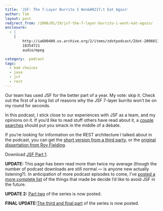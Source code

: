```yaml
---
title: 'JSF: The 7-Layer Burrito I Won&#8217;t Eat Again'
author: Tim
layout: post
redirect_from: /2006/01/19/jsf-the-7-layer-burrito-i-wont-eat-again/
enclosure:
  - |
    |
        http://ia600400.us.archive.org/2/items/zdotpodcast/Zdot-20060119-JsfPart1.mp3
        18354721
        audio/mpeg

category:  podcast
tags:
  - bad choices
  - java
  - jsf
  - rest
---
```

Our team has used JSF for the better part of a year. My vote: skip it. Check out the first of a long list of reasons why the JSF 7-layer burrito won&#8217;t be on my round for seconds.

In this podcast, I stick close to our experiences with JSF as a team, and my opinions on it. If you&#8217;d like to read stuff others have read about it, a [couple][1] [searches][2] should put you smack in the middle of a debate.

If you&#8217;re looking for information on the REST architecture I talked about in the podcast, you can get the [short version from a third party][3], or the [original dissertation from Roy Fielding][4].

Download <a href="http://ia600400.us.archive.org/2/items/zdotpodcast/Zdot-20060119-JsfPart1.mp3" onClick="javascript:urchinTracker ('/podcasts/Zdot-20060119-JsfPart1.mp3'); ">JSF Part 1</a>.

**UPDATE:** This page has been read more than twice my average (though the number of podcast downloads are still normal &#8212; is anyone new actually listening?). In anticipation of more podcast episodes to come, I&#8217;ve [posted a more complete list][5] of the things that made be decide I&#8217;d like to avoid JSF in the future.

**UPDATE 2:** [Part two][6] of the series is now posted.

**FINAL UPDATE:**[The third and final part][7] of the series is now posted.

 [1]: http://www.google.com/search?q=raible+geary+jsf "Matt Raible and David Geary's Open JSF Debate"
 [2]: http://www.google.com/search?q=raible+hightower+jsf "Rick Hightower and Matt Raible on JSF"
 [3]: http://naeblis.cx/rtomayko/2004/12/12/rest-to-my-wife "How I explained REST to my wife"
 [4]: http://www.ics.uci.edu/~fielding/pubs/dissertation/top.htm "Architectural Styles and the Design of Network-based Software Architectures"
 [5]: http://timshadel.com/blog/2006/01/20/jsf-burrito-more-complete-list/ "JSF Burrito: More Complete List"
 [6]: http://timshadel.com/blog/2006/01/24/jsf-leaky-abstractions-grab-a-mop/ "JSF: Leaky Abstractions (Grab a Mop)"
 [7]: http://timshadel.com/blog/2006/02/03/jsf-renderkit-blues/ "JSF: RenderKit Blues"
